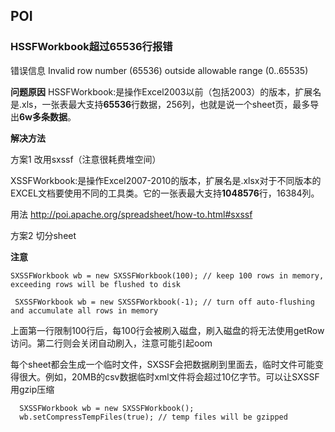 ## POI

### HSSFWorkbook超过**65536**行报错

错误信息 Invalid row number (65536) outside allowable range (0..65535)

**问题原因**  HSSFWorkbook:是操作Excel2003以前（包括2003）的版本，扩展名是.xls，一张表最大支持**65536**行数据，256列，也就是说一个sheet页，最多导出**6w多条数据**。

**解决方法** 

方案1 改用sxssf（注意很耗费堆空间）

XSSFWorkbook:是操作Excel2007-2010的版本，扩展名是.xlsx对于不同版本的EXCEL文档要使用不同的工具类。它的一张表最大支持**1048576**行，16384列。

用法 http://poi.apache.org/spreadsheet/how-to.html#sxssf

方案2 切分sheet

**注意** 
```
SXSSFWorkbook wb = new SXSSFWorkbook(100); // keep 100 rows in memory, exceeding rows will be flushed to disk  

 SXSSFWorkbook wb = new SXSSFWorkbook(-1); // turn off auto-flushing and accumulate all rows in memory     
```
上面第一行限制100行后，每100行会被刷入磁盘，刷入磁盘的将无法使用getRow访问。第二行则会关闭自动刷入，注意可能引起oom



每个sheet都会生成一个临时文件，SXSSF会把数据刷到里面去，临时文件可能变得很大。例如，20MB的csv数据临时xml文件将会超过10亿字节。可以让SXSSF用gzip压缩

```
  SXSSFWorkbook wb = new SXSSFWorkbook(); 
  wb.setCompressTempFiles(true); // temp files will be gzipped
```